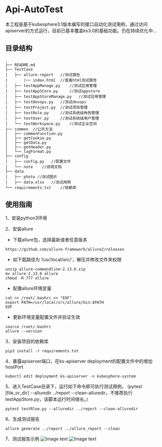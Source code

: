 # Api-AutoTest
本工程是基于kubesphere3.1版本编写的接口自动化测试用例，通过访问apiserver的方式运行，目前已基本覆盖ks3.0的基础功能。仍在持续优化中...
## 目录结构

```
.
├── README.md
├── TestCase
│   ├── allure-report   //测试报告
|       |── index.html  //查看html测试报告
│   ├── testAppManage.py    //测试应用管理          
│   ├── testAppStore.py     //测试appstore            
│   ├── testAppStoreManage.py   //测试应用管理
│   ├── testDevops.py   //测试devops
│   ├── testProject.py  //测试项目管理
│   ├── testRole.py     //测试系统级角色管理
│   ├── testUser.py     //测试系统级用户管理
│   └── testWorkspace.py    //测试企业空间
├── common  //公共方法
│   ├── commonFunction.py
│   ├── getCookie.py
│   ├── getData.py
│   ├── getHeader.py
│   └── logFormat.py
├── config
│   ├── config.py   //配置文件
│   └── note    //说明文档
├── data
|   ├── photo //测试图片
│   ├── data.xlsx   //测试用例
└── requirements.txt    //依赖库
``` 

## 使用指南
1、安装python3环境

2、安装allure 
- 下载allure包，选择最新或者任意版本
```
https://github.com/allure-framework/allure2/releases
```
- 如下载路径为 ’/usr/local/src/‘，解压并修改文件夹权限
```
unzip allure-commandline-2.13.6.zip
mv allure-2.13.6 allure
chmod -R 777 allure
```
- 配置allure环境变量
```
cat >> /root/.bashrc << "EOF" 
export PATH=/usr/local/src/allure/bin:$PATH 
EOF
```
- 更新环境变量配置文件并验证生效
```
source /root/.bashrc
allure --version
```
3、安装项目的依赖库
```
pip3 install -r requirements.txt
```
4、暴露apiserver端口，在ks-apiserver deployment的配置文件中的增加hostPort
```
kubectl edit deployment ks-apiserver -n kubesphere-system
``` 
5、进入TestCase目录下，运行如下命令即可执行测试用例。
(pytest [file_or_dir] --alluredir ../report --clean-alluredir。不推荐执行testAppStore.py，该脚本运行时间很长。)
```
pytest testRloe.py --alluredir ../report --clean-alluredir
```
6、生成测试报告
```
allure generate ../report ../allure_report --clean
```
7、测试报告示例
![Image text](https://github.com/kubesphere-sigs/Api-Autotest/blob/master/data/photo/1.png)
![Image text](https://github.com/kubesphere-sigs/Api-Autotest/blob/master/data/photo/2.png)

